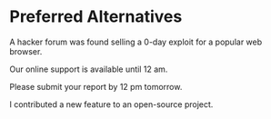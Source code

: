 # Preferred Alternatives

<!-- 0-day -->
A hacker forum was found selling a 0-day exploit for a popular web browser.

<!-- 12 am -->
Our online support is available until 12 am.

<!-- 12 pm -->
Please submit your report by 12 pm tomorrow.

<!-- open-source -->
I contributed a new feature to an open-source project.
